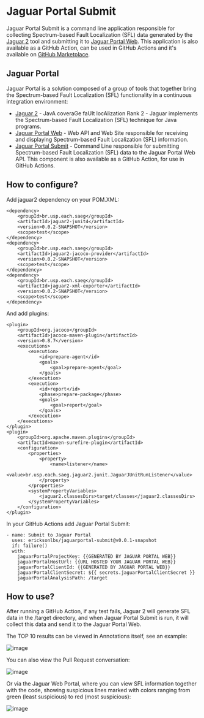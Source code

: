 
# Jaguar Portal Submit

Jaguar Portal Submit is a command line application responsible for collecting Spectrum-based Fault Localization (SFL) data generated by the [Jaguar 2](https://github.com/saeg/jaguar2) tool and submitting it to [Jaguar Portal Web](https://github.com/ericksonlbs/JaguarPortal). This application is also available as a GitHub Action, can be used in GitHub Actions and it's available on [GitHub Marketplace](https://github.com/marketplace/actions/jaguarportal-submit).

## Jaguar Portal
Jaguar Portal is a solution composed of a group of tools that together bring the Spectrum-based Fault Localization (SFL) functionality in a continuous integration environment:
- [Jaguar 2](https://github.com/saeg/jaguar2) - JavA coveraGe faUlt locAlization Rank 2 - Jaguar implements the Spectrum-based Fault Localization (SFL) technique for Java programs.
- [Jaguar Portal Web](https://github.com/ericksonlbs/JaguarPortal) - Web API and Web Site responsible for receiving and displaying Spectrum-based Fault Localization (SFL) information.
- [Jaguar Portal Submit](https://github.com/ericksonlbs/jaguarportal-submit) - Command Line responsible for submitting Spectrum-based Fault Localization (SFL) data to the Jaguar Portal Web API. This component is also available as a GitHub Action, for use in GitHub Actions.


## How to configure?

Add jaguar2 dependency on your POM.XML:

    <dependency>
		<groupId>br.usp.each.saeg</groupId>
		<artifactId>jaguar2-junit4</artifactId>
		<version>0.0.2-SNAPSHOT</version>
		<scope>test</scope>
	</dependency>
	<dependency>
		<groupId>br.usp.each.saeg</groupId>
		<artifactId>jaguar2-jacoco-provider</artifactId>
		<version>0.0.2-SNAPSHOT</version>
		<scope>test</scope>
	</dependency>
	<dependency>
		<groupId>br.usp.each.saeg</groupId>
		<artifactId>jaguar2-xml-exporter</artifactId>
		<version>0.0.2-SNAPSHOT</version>
		<scope>test</scope>
	</dependency>

And add plugins:

    <plugin>
		<groupId>org.jacoco</groupId>
		<artifactId>jacoco-maven-plugin</artifactId>
		<version>0.8.7</version>
		<executions>
			<execution>
				<id>prepare-agent</id>
				<goals>
					<goal>prepare-agent</goal>
				</goals>
			</execution>
			<execution>
				<id>report</id>
				<phase>prepare-package</phase>
				<goals>
					<goal>report</goal>
				</goals>
			</execution>
		</executions>
	</plugin>        
	<plugin>
		<groupId>org.apache.maven.plugins</groupId>
		<artifactId>maven-surefire-plugin</artifactId>
		<configuration>				
			<properties>
				<property>
					<name>listener</name>
					<value>br.usp.each.saeg.jaguar2.junit.JaguarJUnitRunListener</value>
				</property>
			</properties>
			<systemPropertyVariables>
				<jaguar2.classesDirs>target/classes</jaguar2.classesDirs>
			</systemPropertyVariables>
		</configuration>
	</plugin>

In your GitHub Actions add Jaguar Portal Submit:

    - name: Submit to Jaguar Portal      
      uses: ericksonlbs/jaguarportal-submit@v0.0.1-snapshot
      if: failure()
      with:
        jaguarPortalProjectKey: {{GENERATED BY JAGUAR PORTAL WEB}}
        jaguarPortalHostUrl: {{URL HOSTED YOUR JAGUAR PORTAL WEB}}
        jaguarPortalClientId: {{GENERATED BY JAGUAR PORTAL WEB}}
        jaguarPortalClientSecret: ${{ secrets.jaguarPortalClientSecret }}
        jaguarPortalAnalysisPath: /target

## How to use?
After running a GitHub Action, if any test fails, Jaguar 2 will generate SFL data in the /target directory, and when Jaguar Portal Submit is run, it will collect this data and send it to the Jaguar Portal Web.

The TOP 10 results can be viewed in Annotations itself, see an example:

![image](https://github.com/user-attachments/assets/fca61507-2d23-44ef-955a-351748bd35ec)


You can also view the Pull Request conversation:

![image](https://github.com/user-attachments/assets/eaee7d35-2eb1-4717-a918-119b5357cf16)


Or via the Jaguar Web Portal, where you can view SFL information together with the code, showing suspicious lines marked with colors ranging from green (least suspicious) to red (most suspicious):

![image](https://github.com/user-attachments/assets/b17237d8-a133-4513-952f-217334813492)

